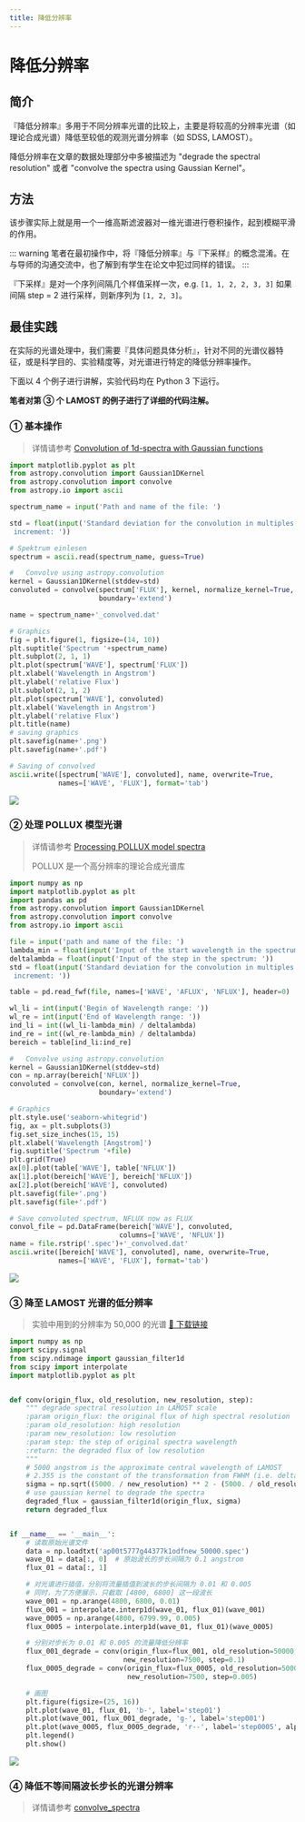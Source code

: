 ```yaml
---
title: 降低分辨率
---
```

# 降低分辨率

## 简介

『降低分辨率』多用于不同分辨率光谱的比较上，主要是将较高的分辨率光谱（如理论合成光谱）降低至较低的观测光谱分辨率（如 SDSS, LAMOST）。

降低分辨率在文章的数据处理部分中多被描述为 "degrade the spectral resolution" 或者 "convolve the spectra using Gaussian Kernel"。

## 方法

该步骤实际上就是用一个一维高斯滤波器对一维光谱进行卷积操作，起到模糊平滑的作用。

::: warning
笔者在最初操作中，将『降低分辨率』与『下采样』的概念混淆。在与导师的沟通交流中，也了解到有学生在论文中犯过同样的错误。
:::

『下采样』是对一个序列间隔几个样值采样一次，e.g. `[1, 1, 2, 2, 3, 3]` 如果间隔 step = 2 进行采样，则新序列为 `[1, 2, 3]`。

## 最佳实践

在实际的光谱处理中，我们需要『具体问题具体分析』，针对不同的光谱仪器特征，或是科学目的、实验精度等，对光谱进行特定的降低分辨率操作。

下面以 4 个例子进行讲解，实验代码均在 Python 3 下运行。

**笔者对第 ③ 个 LAMOST 的例子进行了详细的代码注解。**

### ① 基本操作

> 详情请参考 [Convolution of 1d-spectra with Gaussian functions](https://lotharschanne.wordpress.com/convolution-of-1d-spectra-with-gaussian-functions/)

```python
import matplotlib.pyplot as plt
from astropy.convolution import Gaussian1DKernel
from astropy.convolution import convolve
from astropy.io import ascii

spectrum_name = input('Path and name of the file: ')

std = float(input('Standard deviation for the convolution in multiples of the\
 increment: '))

# Spektrum einlesen
spectrum = ascii.read(spectrum_name, guess=True)

#   Convolve using astropy.convolution
kernel = Gaussian1DKernel(stddev=std)
convoluted = convolve(spectrum['FLUX'], kernel, normalize_kernel=True,
                      boundary='extend')

name = spectrum_name+'_convolved.dat'

# Graphics
fig = plt.figure(1, figsize=(14, 10))
plt.suptitle('Spectrum '+spectrum_name)
plt.subplot(2, 1, 1)
plt.plot(spectrum['WAVE'], spectrum['FLUX'])
plt.xlabel('Wavelength in Angstrom')
plt.ylabel('relative Flux')
plt.subplot(2, 1, 2)
plt.plot(spectrum['WAVE'], convoluted)
plt.xlabel('Wavelength in Angstrom')
plt.ylabel('relative Flux')
plt.title(name)
# saving graphics
plt.savefig(name+'.png')
plt.savefig(name+'.pdf')

# Saving of convolved
ascii.write([spectrum['WAVE'], convoluted], name, overwrite=True,
            names=['WAVE', 'FLUX'], format='tab')
```

![](./figs/template_convolved.png)

### ② 处理 POLLUX 模型光谱

> 详情请参考 [Processing POLLUX model spectra](https://lotharschanne.wordpress.com/processing-of-pollux-model-spectra/)
>
> POLLUX 是一个高分辨率的理论合成光谱库

```python
import numpy as np
import matplotlib.pyplot as plt
import pandas as pd
from astropy.convolution import Gaussian1DKernel
from astropy.convolution import convolve
from astropy.io import ascii

file = input('path and name of the file: ')
lambda_min = float(input('Input of the start wavelength in the spectrum: '))
deltalambda = float(input('Input of the step in the spectrum: '))
std = float(input('Standard deviation for the convolution in multiples of the\
 increment: '))

table = pd.read_fwf(file, names=['WAVE', 'AFLUX', 'NFLUX'], header=0)

wl_li = int(input('Begin of Wavelength range: '))
wl_re = int(input('End of Wavelength range: '))
ind_li = int((wl_li-lambda_min) / deltalambda)
ind_re = int((wl_re-lambda_min) / deltalambda)
bereich = table[ind_li:ind_re]

#   Convolve using astropy.convolution
kernel = Gaussian1DKernel(stddev=std)
con = np.array(bereich['NFLUX'])
convoluted = convolve(con, kernel, normalize_kernel=True,
                      boundary='extend')

# Graphics
plt.style.use('seaborn-whitegrid')
fig, ax = plt.subplots(3)
fig.set_size_inches(15, 15)
plt.xlabel('Wavelength [Angstrom]')
fig.suptitle('Spectrum '+file)
plt.grid(True)
ax[0].plot(table['WAVE'], table['NFLUX'])
ax[1].plot(bereich['WAVE'], bereich['NFLUX'])
ax[2].plot(bereich['WAVE'], convoluted)
plt.savefig(file+'.png')
plt.savefig(file+'.pdf')

# Save convoluted spectrum, NFLUX now as FLUX
convol_file = pd.DataFrame(bereich['WAVE'], convoluted,
                           columns=['WAVE', 'NFLUX'])
name = file.rstrip('.spec')+'_convolved.dat'
ascii.write([bereich['WAVE'], convoluted], name, overwrite=True,
            names=['WAVE', 'FLUX'], format='tab')
```

![](./figs/deneb_spec_convolved.png)

### ③ 降至 LAMOST 光谱的低分辨率

> 实验中用到的分辨率为 50,000 的光谱 ​[:green_book: 下载链接]()

```python
import numpy as np
import scipy.signal
from scipy.ndimage import gaussian_filter1d
from scipy import interpolate
import matplotlib.pyplot as plt


def conv(origin_flux, old_resolution, new_resolution, step):
    """ degrade spectral resolution in LAMOST scale
    :param origin_flux: the original flux of high spectral resolution
    :param old_resolution: high resolution
    :param new_resolution: low resolution
    :param step: the step of original spectra wavelength
    :return: the degraded flux of low resolution
    """
    # 5000 angstrom is the approximate central wavelength of LAMOST
    # 2.355 is the constant of the transformation from FWHM (i.e. delta lambda) to sigma
    sigma = np.sqrt((5000. / new_resolution) ** 2 - (5000. / old_resolution) ** 2)/(2.355 * step)
    # use gaussian kernel to degrade the spectra
    degraded_flux = gaussian_filter1d(origin_flux, sigma)
    return degraded_flux


if __name__ == '__main__':
    # 读取原始光谱文件
    data = np.loadtxt('ap00t5777g44377k1odfnew_50000.spec')
    wave_01 = data[:, 0]  # 原始波长的步长间隔为 0.1 angstrom
    flux_01 = data[:, 1]

    # 对光谱进行插值，分别将流量插值到波长的步长间隔为 0.01 和 0.005
    # 同时，为了方便展示，只截取 [4800, 6800] 这一段波长
    wave_001 = np.arange(4800, 6800, 0.01)
    flux_001 = interpolate.interp1d(wave_01, flux_01)(wave_001)
    wave_0005 = np.arange(4800, 6799.99, 0.005)
    flux_0005 = interpolate.interp1d(wave_01, flux_01)(wave_0005)

    # 分别对步长为 0.01 和 0.005 的流量降低分辨率
    flux_001_degrade = conv(origin_flux=flux_001, old_resolution=50000,
                            new_resolution=7500, step=0.1)
    flux_0005_degrade = conv(origin_flux=flux_0005, old_resolution=50000,
                             new_resolution=7500, step=0.005)

    # 画图
    plt.figure(figsize=(25, 16))
    plt.plot(wave_01, flux_01, 'b-', label='step01')
    plt.plot(wave_001, flux_001_degrade, 'g-', label='step001')
    plt.plot(wave_0005, flux_0005_degrade, 'r--', label='step0005', alpha=1.0)
    plt.legend()
    plt.show()
```

![](./figs/degrade_lamost.png)

### ④ 降低不等间隔波长步长的光谱分辨率

> 详情请参考 [convolve_spectra](https://github.com/jason-neal/convolve_spectrum)

